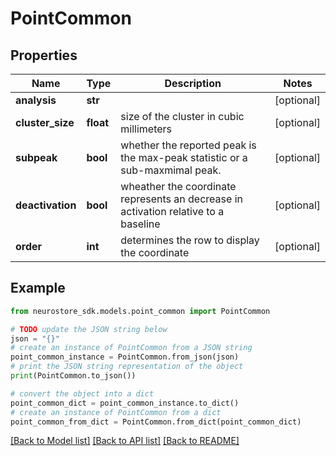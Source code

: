 # PointCommon


## Properties

Name | Type | Description | Notes
------------ | ------------- | ------------- | -------------
**analysis** | **str** |  | [optional] 
**cluster_size** | **float** | size of the cluster in cubic millimeters | [optional] 
**subpeak** | **bool** | whether the reported peak is the max-peak statistic or a sub-maxmimal peak. | [optional] 
**deactivation** | **bool** | wheather the coordinate represents an decrease in activation relative to a baseline | [optional] 
**order** | **int** | determines the row to display the coordinate | [optional] 

## Example

```python
from neurostore_sdk.models.point_common import PointCommon

# TODO update the JSON string below
json = "{}"
# create an instance of PointCommon from a JSON string
point_common_instance = PointCommon.from_json(json)
# print the JSON string representation of the object
print(PointCommon.to_json())

# convert the object into a dict
point_common_dict = point_common_instance.to_dict()
# create an instance of PointCommon from a dict
point_common_from_dict = PointCommon.from_dict(point_common_dict)
```
[[Back to Model list]](../README.md#documentation-for-models) [[Back to API list]](../README.md#documentation-for-api-endpoints) [[Back to README]](../README.md)


